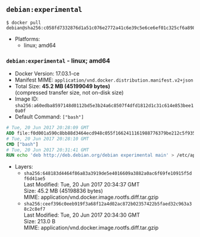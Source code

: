## `debian:experimental`

```console
$ docker pull debian@sha256:c058fd7332876d1a51c076e2772a41c6e39c5e6ce6ef01c325cf6a898b27240d
```

-	Platforms:
	-	linux; amd64

### `debian:experimental` - linux; amd64

-	Docker Version: 17.03.1-ce
-	Manifest MIME: `application/vnd.docker.distribution.manifest.v2+json`
-	Total Size: **45.2 MB (45199049 bytes)**  
	(compressed transfer size, not on-disk size)
-	Image ID: `sha256:a60edba8597148d0112bd5e3b24a6c8507f4dfd1812d1c31c614e853bee10a0f`
-	Default Command: `["bash"]`

```dockerfile
# Tue, 20 Jun 2017 20:28:09 GMT
ADD file:f0d001a590c8bb88d3464ecd948c055f1662411161988776379be212c5f93581 in / 
# Tue, 20 Jun 2017 20:28:10 GMT
CMD ["bash"]
# Tue, 20 Jun 2017 20:31:41 GMT
RUN echo 'deb http://deb.debian.org/debian experimental main' > /etc/apt/sources.list.d/experimental.list
```

-	Layers:
	-	`sha256:648183d4464f86a83a3919de5e4016609a3882a0ac6f69fe10915f5df6d41ae5`  
		Last Modified: Tue, 20 Jun 2017 20:34:37 GMT  
		Size: 45.2 MB (45198836 bytes)  
		MIME: application/vnd.docker.image.rootfs.diff.tar.gzip
	-	`sha256:ceef396c0eeb919f3a68f12a4d02ac872b02357422b5faed32c963a38c2c8ef7`  
		Last Modified: Tue, 20 Jun 2017 20:34:30 GMT  
		Size: 213.0 B  
		MIME: application/vnd.docker.image.rootfs.diff.tar.gzip
